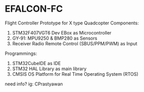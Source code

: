 # EFALCON-FC

Flight Controller Prototype for X type Quadcopter
Components:
1. STM32F407VGT6 Dev EBox as Microcontroller
2. GY-91: MPU9250 & BMP280 as Sensors
3. Receiver Radio Remote Control (SBUS/PPM/PWM) as Input

Programmings:
1. STM32CubeIDE as IDE
2. STM32 HAL Library as main library
3. CMSIS OS Platform for Real Time Operating System (RTOS)

need info?
ig: CPrastyawan
